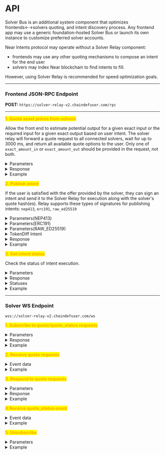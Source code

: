 # API

Solver Bus is an additional system component that optimizes frontends←→solvers quoting, and intent discovery process. Any frontend app may use a generic foundation-hosted Solver Bus or launch its own instance to customize preferred solver accounts.

Near Intents protocol may operate without a Solver Relay component:

* frontends may use any other quoting mechanisms to compose an intent for the end user
* solvers may index Near blockchain to find intents to fill.

However, using Solver Relay is recommended for speed optimization goals.

***

### Frontend **JSON-RPC Endpoint**

**POST:** `https://solver-relay-v2.chaindefuser.com/rpc`

***

<mark style="color:orange;">**1. Quote asset prices from solvers**</mark>

Allow the front end to estimate potential output for a given exact input or the required input for a given exact output based on user intent. The solver relay will forward a quote request to all connected solvers, wait for up to 3000 ms, and return all available quote options to the user. Only one of `exact_amount_in` or `exact_amount_out` should be provided in the request, not both.

<details>

<summary>Parameters</summary>

* `defuse_asset_identifier_in` - asset to trade from
* `defuse_asset_identifier_out`- asset to trade to
* `exact_amount_in` - amount of _token\_in_ for exchange
* `exact_amount_out` - amount of _token\_out_ for exchange
* `min_deadline_ms`_(optional)_ - minimum validity time for an offer from solvers (in milliseconds). The shorter the time, the better the price solvers can offer. Default is 60000 (1 minute).

</details>

<details>

<summary>Response</summary>

* array of quote responses from solvers
  * `quote_hash` - quote response hash
  * `defuse_asset_identifier_in` - asset to trade from
  * `defuse_asset_identifier_out` - asset to trade to
  * `amount_in`:
    * If `exact_amount_in` is defined: Specifies _token\_in_ amount for the exchange.
    * If `exact_amount_in` is **not** defined: Represents a proposed amount of _token\_in_.
  * `amount_out`:
    * If `exact_amount_out` is defined: Specifies _token\_out_ amount for the exchange.
    * If `exact_amount_out` is **not** defined: Represents a proposed amount of _token\_out_.
  * `expiration_time` - expiration date of the offer from the solver

</details>

<details>

<summary>Example</summary>

```javascript
// Request
{
    "id": 1,
    "jsonrpc": "2.0",
    "method": "quote",
    "params":  [
        {
            "defuse_asset_identifier_in": "nep141:ft1.near",
            "defuse_asset_identifier_out": "nep141:ft2.near",
            "exact_amount_in": "1000", 
            "min_deadline_ms": 60000 // OPTIONAL. default 60_000ms / 1min
        }
    ]
}


// Response
{
    "jsonrpc": "2.0",
    "id": 1,
    "result": [
            {
                "quote_hash": "00000000000000000000000000000000",
                "defuse_asset_identifier_in": "nep141:ft1.near",
                "defuse_asset_identifier_out": "nep141:ft2.near",
                "amount_in": "1000", 
                "amount_out": "2000"
                "expiration_time": "2024-10-01T12:10:27Z"
            }, 
            // ...
    ]
}
```

</details>

<mark style="color:orange;">**2. Publish intent**</mark>

If the user is satisfied with the offer provided by the solver, they can sign an intent and send it to the Solver Relay for execution along with the solver's quote hash(es). Relay supports these types of signatures for publishing intents: `nep413`, `erc191`, `raw_ed25519`

<details>

<summary>Parameters(NEP413)</summary>

* `quote_hashes` - quote response hashes from solvers
* `signed_data` - data containing user intents with a signature
  * `standard` - content signature standard (`nep413`)
  * `payload` - payload that was signed
    * `message`
      * `signer_id` - signer's account ID in Near Intents
      * `intents[]` - array of user intents
        * `intent` - intent type
        * other data depending on intent type
      * `deadline` - deadline until which this intent is valid, ISO-8601 string
    * `nonce` - unique nonce for operation
    * `recipient` - Near Intents contract address (`intents.near`)
    * `callbackUrl`_(optional)_ - needed for some wallets
  * `signature` - signature of the payload
  * `public_key` - signer's public key

</details>

<details>

<summary>Parameters(ERC191)</summary>

* `quote_hashes` - quote response hashes from solverss
* `signed_data` - data containing user intents with a signature
  * `standard` - content signature standard (`erc191`)
  * `payload` - **STRINGIFIED** payload that was signed
    * `signer_id` - signer's account ID in Near Intents
    * `intents[]` - array of user intents
      * `intent` - intent type
      * other data depending on intent type
    * `deadline` - deadline until which this intent is valid, ISO-8601 string
    * `nonce` - unique nonce for operation
    * `veryfying_contract` - Near Intents contract address (`intents.near`)
  * `signature` - signature of the payload

</details>

<details>

<summary>Parameters(RAW_ED25519)</summary>

* `quote_hashes` - quote response hashes from solvers
* `signed_data` - data containing user intents with a signature
  * `standard` - content signature standard (`raw_ed25519`)
  * `payload` - **STRINGIFIED** payload that was signed
    * `signer_id` - signer's account ID in Near Intents
    * `intents[]` - array of user intents
      * `intent` - intent type
      * other data depending on intent type
    * `deadline` - deadline until which this intent is valid, ISO-8601 string
    * `nonce` - unique nonce for operation
    * `veryfying_contract` - Near Intents contract address (`intents.near`)
  * `signature` - signature of the payload
  * `public_key` - signer's public key

</details>

<details>

<summary>TokenDiff Intent</summary>

* `intent` - intent type (equals `token_diff`)
* `diff` - map where:
  * **Keys**: Represent `defuse_asset_identifiers` of tokens.
  * **Values**: Represent amounts for the tokens as strings.
    * Positive values indicate tokens to be received by the account.
    * Negative values (prefixed with "-") indicate tokens to be transferred from the account.

</details>

<details>

<summary>Response</summary>

* `status` - intent receiving status (`OK` or `FAILED`)
* `reason` - error reason (if the status is `FAILED`)
* `intent_hash` - intent identifier

</details>

<details>

<summary>Example</summary>

```javascript
// Request
{
  "id": 1,
  "jsonrpc": "2.0",
  "method": "publish_intent",
  "params": [
    {
      "quote_hashes": ["00000000000000000000000000000000", ...],
      "signed_data": {
        "standard": "nep413",
        "message": {
          "signer_id": "user.near",
          "deadline": "2024-10-14T12:53:40.000Z",
          "intents": [
            {
              "intent": "token_diff",
              "diff": {
                "nep141:ft1.near": "300",
                "nep141:ft2.near": "-500"
              }
            },
            {
              "intent": "mt_batch_transfer",
              "receiver_id": "referral.near",
              "token_id_amounts": {
                "nep141:ft1.near": "1"
              }
            },
            {
              "intent": "ft_withdraw",
              "token": "ft1.near",
              "receiver_id": "ft1.near",
              "amount": "299",
              "memo": "WITHDRAW_TO:address_on_target_chain"
            }
          ]
        },
        "nonce": "bacFZfjWD8lm4mwAZ/TScL8HrrapeXlTSyAeD4i8Lfs=",
        "recipient": "intents.near",
        "signature": "ed25519:2yJ1ANYAL1yRoXk8uiDZygyH3TeRpVucwBMpUh1bsvcCLL3BBoJzqAojQNN4mxz9v5fSzbwqz7p9MFtZKNKW81Cg",
        "public_key": "ed25519:4vyWshm6BE4uoHk7fot2iij7tFXrjWp4wDnNEJx2W4sf"
      }
    }
  ]
}

// Response
{
    "jsonrpc": "2.0",
    "id": 1,
    "result":
    {
        "status": "FAILED",
        "reason": "expired",
        "intent_hash": "00000000000000000000000000000000"
    }
}
```

</details>

<mark style="color:orange;">**3. Get intent status**</mark>

Check the status of intent execution.

<details>

<summary>Parameters</summary>

* `intent_hash` - intent identifier

</details>

<details>

<summary>Response</summary>

* `intent_hash` - intent identifier
* `status` - intent execution status
* `data` - additional data
  * `hash` - Near transaction hash (if available)

</details>

<details>

<summary>Statuses</summary>

* `PENDING` - the intent was successfully received by the Relay and is pending the execution
* `TX_BROADCASTED` - transaction for the intent has been successfully sent to the Near Intents contract
* `SETTLED` - the intent has been successfully settled on chain
* `NOT_FOUND_OR_NOT_VALID` - the intent wasn't received successfully, has expired, or there was an error when executing it on chain

</details>

<details>

<summary>Example</summary>

```javascript
// Request
{
    "id": 1,
    "jsonrpc": "2.0",
    "method": "get_status",
    "params":  [
        {
            "intent_hash": "00000000000000000000000000000000"
        }
    ]
}

// Response
{
    "jsonrpc": "2.0",
    "id": 1,
    "result": {
        "intent_hash": "00000000000000000000000000000000"
        "status": "SETTLED",
        "data": {
            "hash": "8yFNEk7GmRcM3NMJihwCKXt8ZANLpL2koVFWWH1MEEj"
        }
    }
}
```

</details>

***

### Solver WS Endpoint

`wss://solver-relay-v2.chaindefuser.com/ws`

<mark style="color:orange;">**1. Subscribe to quote/quote\_status requests**</mark>

<details>

<summary>Parameters</summary>

* `method` - subscribe
* `params[0]` - subscription name ("**quote"** or **"quote\_status"**)

</details>

<details>

<summary>Response</summary>

* `result` - subscription identifier which can be used to track following events

</details>

<details>

<summary>Example</summary>

<pre class="language-javascript"><code class="lang-javascript"><strong>// Request
</strong>{
    "jsonrpc": "2.0", 
    "id": 1, 
    "method": "subscribe", 
    "params": ["quote"]
}

// Response
{
    "jsonrpc": "2.0",
    "id": 1,
    "result": "00000000-0000-0000-0000-000000000000", // subscriptionId
}
</code></pre>

* `defuse_asset_identifier_out` - asset to trade to

</details>

<mark style="color:orange;">**2. Receive quote requests**</mark>

<details>

<summary>Event data</summary>

* `subscription` - subscription identifier
* `quote_id` - quote request identifier
* `defuse_asset_identifier_in` - asset to trade from
* `defuse_asset_identifier_out` - asset to trade to
* `exact_amount_in` - amount of _token\_in_ for exchange
* `exact_amount_out` - amount of _token\_out_ for exchange
  * **Condition**: Only one of `exact_amount_in` or`exact_amount_out` can will be specified in a request.
* `min_deadline_ms` - minimum validity time for an offer from solvers (in milliseconds). The shorter the time, the better the price solvers can offer.

</details>

<details>

<summary>Example</summary>

<pre class="language-javascript"><code class="lang-javascript"><strong>// Event
</strong>{
    "jsonrpc": "2.0"
    "method": "subscribe",
    "params": {
        "subscription": "00000000-0000-0000-0000-000000000000",
        "quote_id":"00000000-0000-0000-0000-000000000000",
        "defuse_asset_identifier_in": "nep141:ft1.near",
        "defuse_asset_identifier_out": "nep141:ft2.near",
        "exact_amount_in": "1000", 
        "min_deadline_ms": 60000
    }
}
</code></pre>

</details>

<mark style="color:orange;">**3. Respond to quote requests**</mark>

<details>

<summary>Parameters</summary>

* `quote_id` - quote request identifier
* `quote_output` - quote result
  * `amount_out` - proposed `amount`for `exact_amount_in` requests
  * `amount_in` - proposed `amount`for `exact_amount_out` requests
* `signed_data` - data containing solver intents with a signature
  * `standard` - content signature standard (`nep413`)
  * `payload` - payload that was signed
    * `message`
      * `signer_id` - solver's account ID in Near Intents
      * `intents[]` - array of intents
        * `intent` - intent type
        * other data depending on intent type
      * `deadline` - deadline until which this intent is valid, ISO-8601 string
    * `nonce` - unique nonce for operation
    * `recipient` - Near Intents contract address (`intents.near`)
  * `signature` - signature of the payload
  * `public_key` - signer's (solver's) public key
* `other_quote_hashes` - hashes of other quote results to fulfill the current intent (optional)

</details>

<details>

<summary>Response</summary>

* `result` - "OK" if the solver's proposal was successfully accepted

</details>

<details>

<summary>Example</summary>

```javascript
// Request
{
  "jsonrpc": "2.0",
  "id": 1,
  "method": "quote_response",
  "params": [
    {
      "quote_id":"00000000-0000-0000-0000-000000000000",
      "quote_output": {
        "amount_out": "300",
      },
      "signed_data": {
        "standard": "nep413",
        "message": {
          "signer_id": "solver.near",
          "deadline": "2024-10-14T12:53:40.000Z",
          "intents": [
            {
              "intent": "token_diff",
              "diff": {
                "nep141:ft2.near": "-300",
                "nep141:ft1.near": "500"
              }
            },
          ]
        },
        "nonce": "BJwLqfS+yJSMgjzWAXOULFgSfHWdlK4Uso65/jeVUrA=",
        "recipient": "intents.near",
        "signature": "ed25519:5193Sx4eC6f3YdztiUfg2MSWJBuqi9Ykbuh3NEzw9b3nQQCCkT84YmJZoN4dpjc8g4rx1D5o2asesR5ECtGa5vFQ",
        "public_key": "ed25519:AgYQSY8hemfdL8ENQqwBrVoohB5d6j972qwgWgPgjgiZ"
      }
    },
    "other_quote_hashes": ["00000000000000000000000000000000", ...] //optional
  ]
}

// Response
{
    "jsonrpc": "2.0", 
    "id": 1, 
    "result": "OK", 
}
```

</details>

<mark style="color:orange;">**4.Receive quote\_status event**</mark>

<details>

<summary>Event data</summary>

* `quote_hash` - solver's intent hash used to identify the quote response
* `intent_hash` - user's intent hash (identifier)
* `tx_hash` - hash of the mined intent transaction on Near

</details>

<details>

<summary>Example</summary>

<pre class="language-javascript"><code class="lang-javascript"><strong>// Event
</strong>{
    "jsonrpc": "2.0"
    "method": "subscribe",
    "params": {
        "quote_hash": "00000000000000000000000000000000",
        "intent_hash":"00000000000000000000000000000000",
        "tx_hash": "00000..."
    }
}
</code></pre>

</details>

<mark style="color:orange;">**5. Unsubscribe**</mark>

<details>

<summary>Parameters</summary>

* `method` - "unsubscribe"
* `params[0]` - subscription identifier

</details>

<details>

<summary>Example</summary>

<pre class="language-javascript"><code class="lang-javascript"><strong>// Request
</strong>{
    "jsonrpc": "2.0", 
    "id": 1, 
    "method": "unsubscribe", 
    "params": ["00000000-0000-0000-0000-000000000000"] //subscriptionId
}

// Response
{
    "jsonrpc": "2.0",
    "id": 1,
    "result": "OK"
}
</code></pre>

</details>

